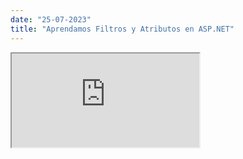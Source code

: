 ```yaml
---
date: "25-07-2023"
title: "Aprendamos Filtros y Atributos en ASP.NET"
---
```

<iframe src="https://www.youtube.com/embed/bjTB_3ApiDM" allowfullscreen></iframe>

